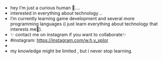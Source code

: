 - hey I’m just a curious human 👀....
- interested in everything about technology ..
-  I’m currently learning game development and several more programming languages (i just learn everything about technology that interests me🌱).
- ✨ contact me on instagram if you want to collaborate✨
- #instagram: https://instagram.com/w.h.y_xplor
- 
- my knowledge might be limited , but i never stop learning.
